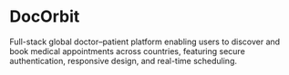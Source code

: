 # DocOrbit
Full-stack global doctor–patient platform enabling users to discover and book medical appointments across countries, featuring secure authentication, responsive design, and real-time scheduling.
